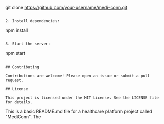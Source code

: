 git clone https://github.com/your-username/medi-conn.git
```

2. Install dependencies:
```
npm install
```

3. Start the server:
```
npm start
```

## Contributing

Contributions are welcome! Please open an issue or submit a pull request.

## License

This project is licensed under the MIT License. See the LICENSE file for details.
```
This is a basic README.md file for a healthcare platform project called "MediConn". The

